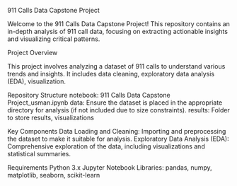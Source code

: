 911 Calls Data Capstone Project

Welcome to the 911 Calls Data Capstone Project! 
This repository contains an in-depth analysis of 911 call data, focusing on extracting actionable insights and visualizing critical patterns.

Project Overview

This project involves analyzing a dataset of 911 calls to understand various trends and insights. It includes data cleaning, exploratory data analysis (EDA), visualization.

Repository Structure
notebook: 911 Calls Data Capstone Project_usman.ipynb
data: Ensure the dataset is placed in the appropriate directory for analysis (if not included due to size constraints).
results: Folder to store results, visualizations

Key Components
Data Loading and Cleaning: Importing and preprocessing the dataset to make it suitable for analysis.
Exploratory Data Analysis (EDA): Comprehensive exploration of the data, including visualizations and statistical summaries.


Requirements
Python 3.x
Jupyter Notebook
Libraries: pandas, numpy, matplotlib, seaborn, scikit-learn
